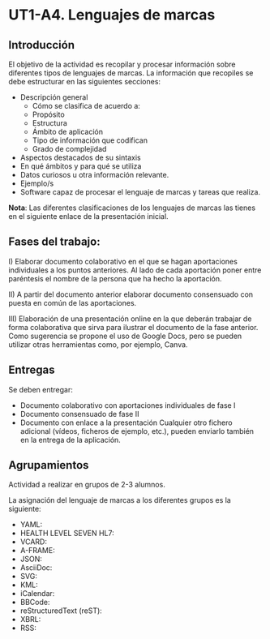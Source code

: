 # UT1-A4. Lenguajes de marcas
## Introducción
El objetivo de la actividad es recopilar y procesar información sobre diferentes tipos de lenguajes de marcas. La información  que recopiles se debe estructurar en las siguientes secciones:

* Descripción general
  * Cómo se clasifica de acuerdo a:
  * Propósito
  * Estructura
  * Ámbito de aplicación
  * Tipo de información que codifican
  * Grado de complejidad
* Aspectos destacados de su sintaxis
* En qué ámbitos y para qué se utiliza
* Datos curiosos u otra información relevante.
* Ejemplo/s
* Software capaz de procesar el lenguaje de marcas y tareas que realiza.

**Nota**: Las diferentes clasificaciones de los lenguajes de marcas las tienes en el siguiente enlace de la presentación inicial.

## Fases del trabajo:

I) Elaborar documento colaborativo en el que se hagan aportaciones individuales a los puntos anteriores. Al lado de cada aportación poner entre paréntesis el nombre de la persona que ha hecho la aportación.

II) A partir del documento anterior elaborar documento consensuado con puesta en común de las aportaciones.

III) Elaboración de una presentación online en la que deberán trabajar de forma colaborativa que sirva para ilustrar el documento de la fase anterior. Como sugerencia se propone el uso de Google Docs, pero se pueden utilizar otras herramientas como, por ejemplo, Canva.

## Entregas

Se deben entregar:
* Documento colaborativo con aportaciones individuales de fase I
* Documento consensuado de fase II
* Documento con enlace a la presentación
    Cualquier otro fichero adicional (vídeos, ficheros de ejemplo, etc.), pueden enviarlo también en la entrega de la aplicación.


## Agrupamientos
Actividad a realizar en grupos de 2-3 alumnos.

La asignación del lenguaje de marcas a los diferentes grupos es la siguiente:

* YAML:
* HEALTH LEVEL SEVEN HL7:
* VCARD:
* A-FRAME:
* JSON:
* AsciiDoc:
* SVG:
* KML:
* iCalendar:
* BBCode:
* reStructuredText (reST): 
* XBRL:
* RSS:
